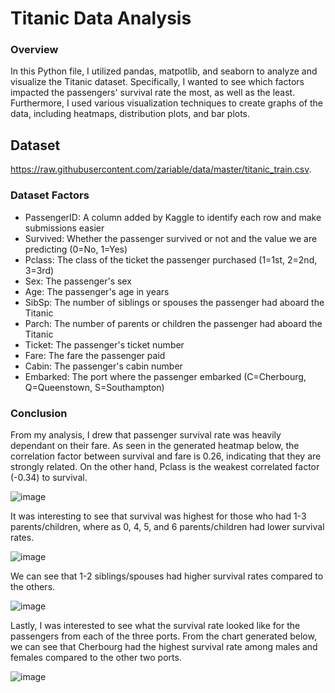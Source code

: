 # Titanic Data Analysis


### Overview
In this Python file, I utilized pandas, matpotlib, and seaborn to analyze and visualize the Titanic dataset. Specifically, I wanted to see which factors impacted the passengers' survival rate the most, as well as the least. Furthermore, I used various visualization techniques to create graphs of the data, including heatmaps, distribution plots, and bar plots.

## Dataset
https://raw.githubusercontent.com/zariable/data/master/titanic_train.csv. 

### Dataset Factors
- PassengerID: A column added by Kaggle to identify each row and make submissions easier
- Survived: Whether the passenger survived or not and the value we are predicting (0=No, 1=Yes)
- Pclass: The class of the ticket the passenger purchased (1=1st, 2=2nd, 3=3rd)
- Sex: The passenger's sex
- Age: The passenger's age in years
- SibSp: The number of siblings or spouses the passenger had aboard the Titanic
- Parch: The number of parents or children the passenger had aboard the Titanic
- Ticket: The passenger's ticket number
- Fare: The fare the passenger paid
- Cabin: The passenger's cabin number
- Embarked: The port where the passenger embarked (C=Cherbourg, Q=Queenstown, S=Southampton)

### Conclusion
From my analysis, I drew that passenger survival rate was heavily dependant on their fare. As seen in the generated heatmap below, the correlation factor between survival and fare is 0.26, indicating that they are strongly related. On the other hand, Pclass is the weakest correlated factor (-0.34) to survival.

![image](https://user-images.githubusercontent.com/63205351/231035649-effe4dbe-857f-472c-bd43-3066e73b040f.png)

It was interesting to see that survival was highest for those who had 1-3 parents/children, where as 0, 4, 5, and 6 parents/children had lower survival rates.

![image](https://user-images.githubusercontent.com/63205351/231038129-deb58b70-2f14-451c-be61-4ce19965ae86.png)

We can see that 1-2 siblings/spouses had higher survival rates compared to the others.

![image](https://user-images.githubusercontent.com/63205351/231038102-8ce27020-4c54-4689-acb2-545540381dca.png)

Lastly, I was interested to see what the survival rate looked like for the passengers from each of the three ports. From the chart generated below, we can see that Cherbourg had the highest survival rate among males and females compared to the other two ports.

![image](https://user-images.githubusercontent.com/63205351/231038027-ca002a59-4639-4c8c-bf59-2201901508b3.png)

